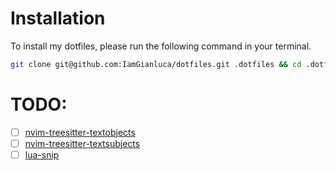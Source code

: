 # Installation

To install my dotfiles, please run the following command in your terminal.

```bash
git clone git@github.com:IamGianluca/dotfiles.git .dotfiles && cd .dotfiles && ./install
```


# TODO:

- [ ] [nvim-treesitter-textobjects](https://github.com/nvim-treesitter/nvim-treesitter-textobjects)
- [ ] [nvim-treesitter-textsubjects](https://github.com/rrethy/nvim-treesitter-textsubjects)
- [ ] [lua-snip](https://github.com/l3mon4d3/luasnip)
